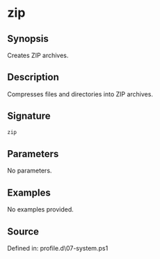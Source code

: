 # zip

## Synopsis

Creates ZIP archives.

## Description

Compresses files and directories into ZIP archives.

## Signature

```powershell
zip
```

## Parameters

No parameters.

## Examples

No examples provided.

## Source

Defined in: profile.d\07-system.ps1
